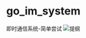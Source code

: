 # go_im_system
即时通信系统-简单尝试
![提纲](https://cdn.nlark.com/yuque/0/2022/png/26269664/1650607219510-afe29e7e-6ff9-499f-bae9-0794aa90e358.png)